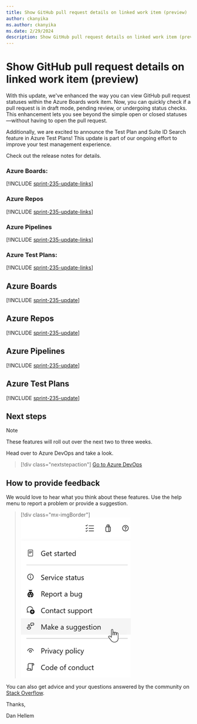 ```yaml
---
title: Show GitHub pull request details on linked work item (preview)
author: ckanyika
ms.author: ckanyika
ms.date: 2/29/2024
description: Show GitHub pull request details on linked work item (preview)
---
```

# Show GitHub pull request details on linked work item (preview)

With this update, we've enhanced the way you can view GitHub pull request statuses within the Azure Boards work item. Now, you can quickly check if a pull request is in draft mode, pending review, or undergoing status checks. This enhancement lets you see beyond the simple open or closed statuses—without having to open the pull request.

Additionally, we are excited to announce the Test Plan and Suite ID Search feature in Azure Test Plans! This update is part of our ongoing effort to improve your test management experience. 

Check out the release notes for details.

### Azure Boards:

[!INCLUDE [sprint-235-update-links](includes/boards/sprint-235-update-links.md)]

### Azure Repos

[!INCLUDE [sprint-235-update-links](includes/repos/sprint-235-update-links.md)]

### Azure Pipelines

[!INCLUDE [sprint-235-update-links](includes/pipelines/sprint-235-update-links.md)]

### Azure Test Plans:

[!INCLUDE [sprint-235-update-links](includes/testplans/sprint-235-update-links.md)]

## Azure Boards

[!INCLUDE [sprint-235-update](includes/boards/sprint-235-update.md)]

## Azure Repos

[!INCLUDE [sprint-235-update](includes/repos/sprint-235-update.md)]

## Azure Pipelines

[!INCLUDE [sprint-235-update](includes/pipelines/sprint-235-update.md)]

## Azure Test Plans

[!INCLUDE [sprint-235-update](includes/testplans/sprint-235-update.md)]

## Next steps

> [!NOTE]
> These features will roll out over the next two to three weeks.

Head over to Azure DevOps and take a look.

> [!div class="nextstepaction"] 
> [Go to Azure DevOps](https://go.microsoft.com/fwlink/?LinkId=307137&campaign=o~msft~docs~product-vsts~release-notes)

## How to provide feedback

We would love to hear what you think about these features. Use the help menu to report a problem or provide a suggestion.

> [!div class="mx-imgBorder"] 
> ![Make a suggestion](../media/make-a-suggestion.png)

You can also get advice and your questions answered by the community on [Stack Overflow](https://stackoverflow.com/questions/tagged/azure-devops).

Thanks,

Dan Hellem
